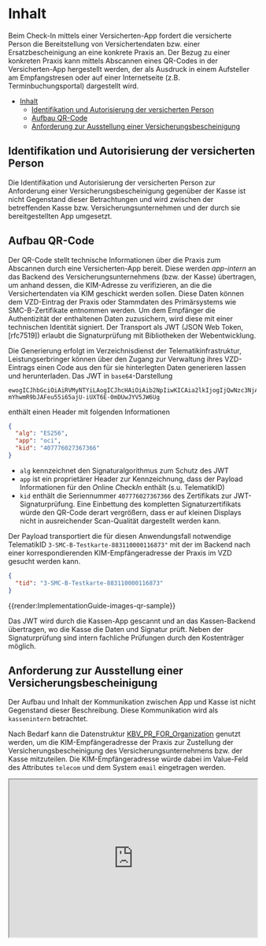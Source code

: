 # Inhalt

Beim Check-In mittels einer Versicherten-App fordert die versicherte Person die Bereitstellung von Versichertendaten bzw. einer Ersatzbescheinigung an eine konkrete Praxis an. Der Bezug zu einer konkreten Praxis kann mittels Abscannen eines QR-Codes in der Versicherten-App hergestellt werden, der als Ausdruck in einem Aufsteller am Empfangstresen oder auf einer Internetseite (z.B. Terminbuchungsportal) dargestellt wird.

- [Inhalt](#inhalt)
  - [Identifikation und Autorisierung der versicherten Person](#identifikation-und-autorisierung-der-versicherten-person)
  - [Aufbau QR-Code](#aufbau-qr-code)
  - [Anforderung zur Ausstellung einer Versicherungsbescheinigung](#anforderung-zur-ausstellung-einer-versicherungsbescheinigung)

## Identifikation und Autorisierung der versicherten Person

Die Identifikation und Autorisierung der versicherten Person zur Anforderung einer Versicherungsbescheinigung gegenüber der Kasse ist nicht Gegenstand dieser Betrachtungen und wird zwischen der betreffenden Kasse bzw. Versicherungsunternehmen und der durch sie bereitgestellten App umgesetzt.

## Aufbau QR-Code

Der QR-Code stellt technische Informationen über die Praxis zum Abscannen durch eine Versicherten-App bereit.
Diese werden _app-intern_ an das Backend des Versicherungsunternehmens (bzw. der Kasse) übertragen, um anhand dessen, die KIM-Adresse zu verifizieren, an die die Versichertendaten via KIM geschickt werden sollen.
Diese Daten können dem VZD-Eintrag der Praxis oder Stammdaten des Primärsystems wie SMC-B-Zertifikate entnommen werden.
Um dem Empfänger die Authentizität der enthaltenen Daten zuzusichern, wird diese mit einer technischen Identität signiert.
Der Transport als JWT (JSON Web Token, [rfc7519]) erlaubt die Signaturprüfung mit Bibliotheken der Webentwicklung.

Die Generierung erfolgt im Verzeichnisdienst der Telematikinfrastruktur, Leistungserbringer können über den Zugang zur Verwaltung ihres VZD-Eintrags einen Code aus den für sie hinterlegten Daten generieren lassen und herunterladen. Das JWT in `base64`-Darstellung

```text
ewogICJhbGciOiAiRVMyNTYiLAogICJhcHAiOiAib2NpIiwKICAia2lkIjogIjQwNzc3NjAyNzM2NzM2NiIKfQ.ewogICJ0aWQiOiAiMy1TTUMtQi1UZXN0a2FydGUtODgzMTEwMDAwMTE2ODczIgp9.7ylIwW9XOYiow_axfTnk35PHYN4JJTi4n3KAeRxyZq-mYhwmR9bJAFeu55i65ajU-iUXT6E-0mDUwJYV5JW6Ug
```

enthält einen Header mit folgenden Informationen

```json
{
  "alg": "ES256",
  "app": "oci",
  "kid": "407776027367366"
}
```

* `alg` kennzeichnet den Signaturalgorithmus zum Schutz des JWT
* `app` ist ein proprietärer Header zur Kennzeichnung, dass der Payload Informationen für den *O*nline *C*heck*I*n enthält (s.u. TelematikID)
* `kid` enthält die Seriennummer `407776027367366` des Zertifikats zur JWT-Signaturprüfung. Eine Einbettung des kompletten Signaturzertifikats würde den QR-Code derart vergrößern, dass er auf kleinen Displays nicht in ausreichender Scan-Qualität dargestellt werden kann.

Der Payload transportiert die für diesen Anwendungsfall notwendige TelematikID `3-SMC-B-Testkarte-883110000116873"` mit der im Backend nach einer korrespondierenden KIM-Empfängeradresse der Praxis im VZD gesucht werden kann.

```json
{
  "tid": "3-SMC-B-Testkarte-883110000116873"
}
```
<!--- generated at https://gchq.github.io/CyberChef -->
{{render:ImplementationGuide-images-qr-sample}}

Das JWT wird durch die Kassen-App gescannt und an das Kassen-Backend übertragen, wo die Kasse die Daten und Signatur prüft.
Neben der Signaturprüfung sind intern fachliche Prüfungen durch den Kostenträger möglich.

## Anforderung zur Ausstellung einer Versicherungsbescheinigung

Der Aufbau und Inhalt der Kommunikation zwischen App und Kasse ist nicht Gegenstand dieser Beschreibung.
Diese Kommunikation wird als `kassenintern` betrachtet.

Nach Bedarf kann die Datenstruktur [KBV_PR_FOR_Organization](https://simplifier.net/for/kbvprfororganization "KBV formularübergreifende Festlegungen") genutzt werden, um die KIM-Empfängeradresse der Praxis zur Zustellung der Versicherungsbescheinigung des Versicherungsunternehmens bzw. der Kasse mitzuteilen.
Die KIM-Empfängeradresse würde dabei im Value-Feld des Attributes `telecom` und dem System `email` eingetragen werden.

<iframe src="https://www.simplifier.net/embed/render?id=for/kbvprfororganization" style="width: 100%;height: 320px;"></iframe>
